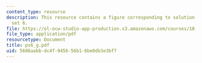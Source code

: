 ```yaml
---
content_type: resource
description: This resource contains a figure corresponding to solution of problem
  set 6.
file: https://ol-ocw-studio-app-production.s3.amazonaws.com/courses/18-01-single-variable-calculus-fall-2005/5686aabbdc4f945656b16be0db3e3bf7_ps6_g.pdf
file_type: application/pdf
resourcetype: Document
title: ps6_g.pdf
uid: 5686aabb-dc4f-9456-56b1-6be0db3e3bf7
---
```

